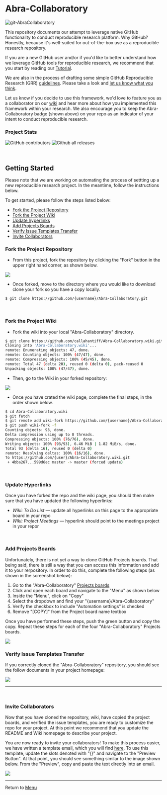 # Abra-Collaboratory
<img src="https://img.shields.io/badge/ReproducibleResearch-AbraCollaboratory-magenta.svg?style=plastic" alt="git-AbraCollaboratory">

This repository documents our attempt to leverage native GitHub functionality to conduct reproducible research platform. Why GitHub? Honestly, because it's well-suited for out-of-the-box use as a reproducible research repository.

If you are a new GitHub user and/or if you'd like to better understand how we leverage GitHub tools for reproducible research, we recommend that you start by reading our [Tutorial](../../wiki/Using-GitHub-as-a-Reproducible-Research-Platform).

We are also in the process of drafting some simple GitHub Reproducible Research (GRR) [guidelines](../../wiki/My-Reproducible-Repository-Guidelines-%F0%9F%98%83). Please take a look and [let us know what you think](../../issues/new?assignees=callahantiff&labels=wiki&template=wiki.md&title=Wiki%3A+Briefly+describe+task).

Let us know if you decide to use this framework, we'd love to feature you as a collaborator on our [wiki](../../wiki) and hear more about how you implemented this framework within your research. We also encourage you to keep the Abra-Collaboratory badge (shown above) on your repo as an indicator of your intent to conduct reproducible research.

### Project Stats

![GitHub contributors](https://img.shields.io/github/contributors/callahantiff/Abra-Collaboratory.svg?color=yellow&style=flat-square) ![Github all releases](https://img.shields.io/github/downloads/callahantiff/Abra-Collaboratory/total.svg?color=dodgerblue&style=flat-square)

<br>

## Getting Started  
Please note that we are working on automating the process of settting up a new reproducible research project. In the meantime, follow the instructions below.

To get started, please follow the steps listed below:
* [Fork the Project Repository](#fork-the-project-repository)
* [Fork the Project Wiki](#fork-the-project-wiki)
* [Update hyperlinks](#update-hyperlinks)  
* [Add Projects Boards](#add-projects-boards)
* [Verify Issue Templates Transfer](#verify-issue-templates-transfer)
* [Invite Collaborators](#invite-collaborators)


### Fork the Project Repository

- From this project, fork the repository by clicking the "Fork" button in the upper right hand corner, as shown below.

<img src="resources/documentation/images/wiki/forking.png">

- Once forked, move to the directory where you would like to download clone your fork so you have a copy locally.
```bash
$ git clone https://github.com/{username}/Abra-Collaboratory.git
```

<br>

### Fork the Project Wiki
- Fork the wiki into your local "Abra-Collaboratory" directory.

```bash
$ git clone https://github.com/callahantiff/Abra-Collaboratory.wiki.git
Cloning into 'Abra-Collaboratory.wiki'...
remote: Enumerating objects: 47, done.
remote: Counting objects: 100% (47/47), done.
remote: Compressing objects: 100% (45/45), done.
remote: Total 47 (delta 20), reused 0 (delta 0), pack-reused 0
Unpacking objects: 100% (47/47), done.
```

- Then, go to the Wiki in your forked repository:
<img src="resources/documentation/images/wiki/wiki_clone.png">

- Once you have crated the wiki page, complete the final steps, in the order shown below.
```bash
$ cd Abra-Collaboratory.wiki
$ git fetch
$ git remote add wiki-fork https://github.com/{username}/Abra-Collaboratory.wiki.git
$ git push wiki-fork -f
Counting objects: 93, done.
Delta compression using up to 8 threads.
Compressing objects: 100% (76/76), done.
Writing objects: 100% (93/93), 6.46 MiB | 1.82 MiB/s, done.
Total 93 (delta 16), reused 0 (delta 0)
remote: Resolving deltas: 100% (16/16), done.
To https://github.com/{user}/Abra-Collaboratory.wiki.git
 + 4bba267...599d6ec master -> master (forced update)
```

<br>

### Update Hyperlinks
Once you have forked the repo and the wiki page, you should then make sure that you have updated the following hyperlinks:
- _Wiki: To Do List_ — update all hyperlinks on this page to the appropriate board in your repo
- _Wiki: Project Meetings_ — hyperlink should point to the meetings project in your repor

<br>

### Add Projects Boards 
Unfortunately, there is not yet a way to clone GitHub Projects boards. That being said, there is still a way that you can access this information and add it to your rerpository. In order to do this, complete the following steps (as shown in the screenshot below):
  1. Go to the "Abra-Collaboratory" [Projects boards](../../projects)
  2. Click and open each board and navigate to the "Menu" as shown below
  3. Inside the "Menu", click on "Copy"
  4. Select the dropdown and find your "{username}/Abra-Collaboratory"
  5. Verify the checkbox to include "Automation settings" is checked
  6. Remove "[COPY]" from the Project board name textbox

Once you have performed these steps, push the green button and copy the copy. Repeat these steps for each of the four "Abra-Collaboratory" Projects boards.

<img src="resources/documentation/images/wiki/git_projects.png">

<br>

### Verify Issue Templates Transfer
If you correctly cloned the "Abra-Collaboratory" repository, you should see the follow documents in your project homepage:

<img src="resources/documentation/images/wiki/cloned_repo.png">

***

<br>

### Invite Collaborators
Now that you have cloned the repository, wiki, have copied the project boards, and verified the issue templates, you are ready to customize the repo for your project. At this point we recommend that you update the README and Wiki homepage to describe your project.

You are now ready to invite your collaborators! To make this process easier, we have written a template email, which you will find [here](../../blob/master/resources/New_Collaborators_Invitation_Email.md). To use this template, update the slots denoted with "{}" and navigate to the "Preview Button". At that point, you should see something similar to the image shown below. From the "Preview", copy and paste the text directly into an email.

<img src="resources/documentation/images/wiki/collaborator-email.png">

_____

Return to [Menu](#getting-started)
